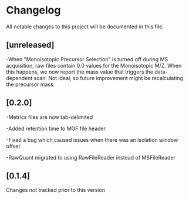 # Changelog
All notable changes to this project will be documented in this file.

## [unreleased]
-When "Monoisotopic Precursor Selection" is turned off during MS acquisition, raw files contain
0.0 values for the Monoisotopic M/Z. When this happens, we now report the mass value that triggers
the data-dependent scan. Not ideal, so future improvement might be recalculating the precursor mass.

## [0.2.0]
-Metrics files are now tab-delimited

-Added retention time to MGF file header

-Fixed a bug which caused issues when there was an isolation window offset

-RawQuant migrated to using RawFileReader instead of MSFileReader

## [0.1.4]
Changes not tracked prior to this version

